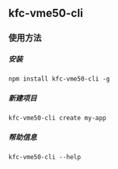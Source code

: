 ## kfc-vme50-cli

### 使用方法
##### 安装
```
npm install kfc-vme50-cli -g
```

##### 新建项目
```
kfc-vme50-cli create my-app
```

##### 帮助信息
```
kfc-vme50-cli --help
```
